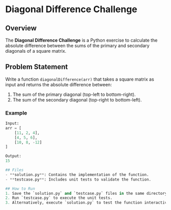 # Diagonal Difference Challenge

## Overview
The **Diagonal Difference Challenge** is a Python exercise to calculate the absolute difference between the sums of the primary and secondary diagonals of a square matrix.

## Problem Statement
Write a function `diagonalDifference(arr)` that takes a square matrix as input and returns the absolute difference between:
1. The sum of the primary diagonal (top-left to bottom-right).
2. The sum of the secondary diagonal (top-right to bottom-left).

### Example
```python
Input:
arr = [
    [11, 2, 4],
    [4, 5, 6],
    [10, 8, -12]
]

Output:
15

## Files
- **solution.py**: Contains the implementation of the function.
- **testcase.py**: Includes unit tests to validate the function.

## How to Run
1. Save the `solution.py` and `testcase.py` files in the same directory.
2. Run `testcase.py` to execute the unit tests.
3. Alternatively, execute `solution.py` to test the function interactively.
